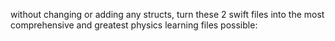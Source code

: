 without changing or adding any structs, turn these 2 swift files into the most comprehensive and greatest physics learning files possible: 